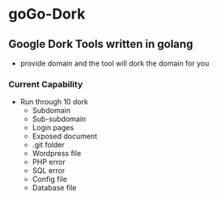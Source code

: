 # goGo-Dork

## Google Dork Tools written in golang 
- provide domain and the tool will dork the domain for you

### Current Capability
- Run through 10 dork
    - Subdomain
    - Sub-subdomain
    - Login pages
    - Exposed document
    - .git folder
    - Wordpress file
    - PHP error
    - SQL error
    - Config file
    - Database file

